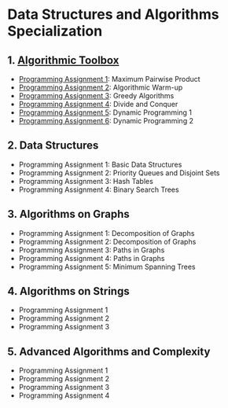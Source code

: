 # Data Structures and Algorithms Specialization

## 1. [Algorithmic Toolbox](https://github.com/SYAN83/DataStructuresandAlgorithmsSpecialization/blob/master/AlgorithmicToolbox/AlgorithmicToolbox.md)

- [Programming Assignment 1](https://github.com/SYAN83/DataStructuresandAlgorithmsSpecialization/tree/master/AlgorithmicToolbox/week1_programming_challenges): Maximum Pairwise Product
- [Programming Assignment 2](https://github.com/SYAN83/DataStructuresandAlgorithmsSpecialization/tree/master/AlgorithmicToolbox/week2_algorithmic_warmup): Algorithmic Warm-up
- [Programming Assignment 3](https://github.com/SYAN83/DataStructuresandAlgorithmsSpecialization/tree/master/AlgorithmicToolbox/week3_greedy_algorithms): Greedy Algorithms
- [Programming Assignment 4](https://github.com/SYAN83/DataStructuresandAlgorithmsSpecialization/tree/master/AlgorithmicToolbox/week4_divide_and_conquer): Divide and Conquer
- [Programming Assignment 5](https://github.com/SYAN83/DataStructuresandAlgorithmsSpecialization/tree/master/AlgorithmicToolbox/week5_dynamic_programming1): Dynamic Programming 1
- [Programming Assignment 6](https://github.com/SYAN83/DataStructuresandAlgorithmsSpecialization/tree/master/AlgorithmicToolbox/week6_dynamic_programming2): Dynamic Programming 2

## 2. Data Structures

- Programming Assignment 1: Basic Data Structures
- Programming Assignment 2: Priority Queues and Disjoint Sets
- Programming Assignment 3: Hash Tables
- Programming Assignment 4: Binary Search Trees

## 3. Algorithms on Graphs

- Programming Assignment 1: Decomposition of Graphs
- Programming Assignment 2: Decomposition of Graphs
- Programming Assignment 3: Paths in Graphs
- Programming Assignment 4: Paths in Graphs
- Programming Assignment 5: Minimum Spanning Trees

## 4. Algorithms on Strings

- Programming Assignment 1
- Programming Assignment 2
- Programming Assignment 3

## 5. Advanced Algorithms and Complexity

- Programming Assignment 1
- Programming Assignment 2
- Programming Assignment 3
- Programming Assignment 4
